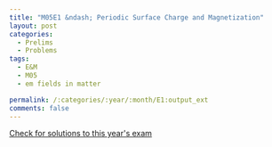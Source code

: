 ```yaml
---
title: "M05E1 &ndash; Periodic Surface Charge and Magnetization"
layout: post
categories:
  - Prelims
  - Problems
tags:
  - E&M
  - M05
  - em fields in matter

permalink: /:categories/:year/:month/E1:output_ext
comments: false
---
```

<object data="2005M1E.pdf" type="application/pdf" width="100%" height="500"></object>
<div class="message"><a href='https://princetonprelim.com/prelim/15/'>Check for solutions to this year's exam</a></div>
